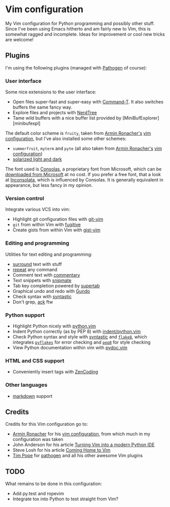 # Vim configuration

My Vim configuration for Python programming and possibly other stuff.  Since
I've been using Emacs hitherto and am fairly new to Vim, this is somewhat
ragged and incomplete.  Ideas for improvement or cool new tricks are welcome!


## Plugins

I'm using the following plugins (managed with [Pathogen][pathogen] of course):

### User interface

Some nice extensions to the user interface:

- Open files super-fast and super-easy with [Command-T][command-t].  It also
  switches buffers the same fancy way.
- Explore files and projects with [NerdTree][nerdtree]
- Tame wild buffers with a nice buffer list provided by
  [MiniBufExplorer][minibufexpl]

The default color scheme is `fruity`, taken from [Armin Ronacher's][ar] [vim
configuration][arvim], but I've also installed some other schemes:

- `summerfruit`, `myterm` and `pyte` (all also taken from [Armin
  Ronacher's][ar] [vim configuration][arvim])
- [solarized light and dark][solarized]

The font used is [Consolas][consolas], a proprietary font from Microsoft, which
can be [downloaded from Microsoft][consolasdownload] at no cost. If you prefer a
free font, that a look at [Inconsolata][inconsolata], which is influenced by
Consolas. It is generally equivalent in appearance, but less fancy in my
opinion.


### Version control

Integrate various VCS into vim:

- Highlight git configuration files with [git-vim][git-vim]
- `git` from within Vim with [fugitive][fugitive]
- Create gists from within Vim with [gist-vim][gist]


### Editing and programming

Utilities for text editing and programming:

- [surround][surround] text with stuff
- [repeat][repeat] any command
- Comment text with [commentary][commentary]
- Text snippets with [snipmate][snipmate]
- Tab key completion powered by [supertab][supertab]
- Graphical undo and redo with [Gundo][gundo]
- Check syntax with [syntastic][syntastic]
- Don't grep, [ack][ack] ftw


### Python support

- Highlight Python nicely with [python.vim][python-syntax]
- Indent Python correctly (as by PEP 8) with [indent/python.vim][python-indent]
- Check Python syntax and style with [syntastic][syntastic] and
  [`flake8`][flake8], which integrates [`pyflakes`][pyflakes] for error
  checking and [`pep8`][pep8] for style checking
- View Python documentation within vim with [pydoc.vim][pydoc]


### HTML and CSS support

- Conveniently insert tags with [ZenCoding][zencoding]


### Other languages

- [markdown][markdown] support


Credits
-------

Credits for this Vim configuration go to:

- [Armin Ronacher][ar] for his [vim configuration][arvim], from which much in my
  configuration was taken
- John Anderson for his article [Turning Vim into a modern Python IDE][vim-ide]
- Steve Losh for his article [Coming Home to Vim][coming-home]
- [Tim Pope][tpope] for [pathogen][pathogen] and all his other awesome Vim plugins


TODO
----

What remains to be done in this configuration:

- Add py.test and ropevim
- Integrate tox into Python to test straight from Vim?


[pathogen]: https://github.com/tpope/vim-pathogen
[command-t]:https://github.com/wincent/Command-T
[nerdtree]: https://github.com/scrooloose/nerdtree
[MiniBufExplorer]: https://github.com/fholgado/minibufexpl.vim
[ar]: https://github.com/mitsuhiko
[arvim]: https://github.com/mitsuhiko/dotfiles/tree/master/vim
[solarized]: https://github.com/altercation/vim-colors-solarized
[consolas]: http://en.wikipedia.org/wiki/Consolas
[consolasdownload]: http://www.microsoft.com/download/en/details.aspx?displaylang=en&id=17879
[inconsolata]: http://en.wikipedia.org/wiki/Inconsolata
[git-vim]: https://github.com/tpope/vim-git
[fugitive]: https://github.com/tpope/vim-fugitive
[gist]: https://github.com/mattn/gist-vim
[surround]: https://github.com/tpope/vim-surround
[repeat]: https://github.com/tpope/vim-repeat
[commentary]: https://github.com/tpope/vim-commentary
[snipmate]: https://github.com/msanders/snipmate.vim
[supertab]: https://github.com/ervandew/supertab
[gundo]: https://github.com/sjl/gundo.vim
[syntastic]: https://github.com/scrooloose/syntastic
[ack]: https://github.com/mileszs/ack.vim
[python-indent]: http://www.vim.org/scripts/script.php?script_id=974
[python-syntax]: http://www.vim.org/scripts/script.php?script_id=790
[flake8]: http://pypi.python.org/pypi/flake8
[pyflakes]: http://pypi.python.org/pypi/pyflakes
[pep8]: http://pypi.python.org/pypi/pep8
[pydoc]: https://github.com/fs111/pydoc.vim
[zencoding]: http://mattn.github.com/zencoding-vim/
[markdown]: https://github.com/tpope/vim-markdown
[vim-ide]: http://sontek.net/turning-vim-into-a-modern-python-ide
[coming-home]: http://stevelosh.com/blog/2010/09/coming-home-to-vim/
[tpope]: https://github.com/tpope

